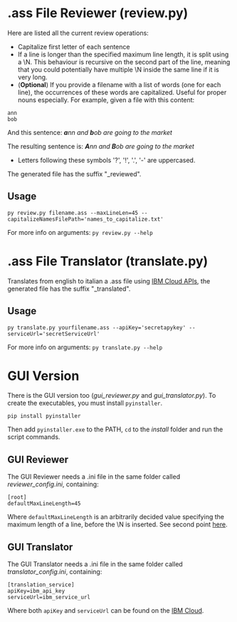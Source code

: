 # .ass File Reviewer (review.py)
Here are listed all the current review operations:
* Capitalize first letter of each sentence
* If a line is longer than the specified maximum line length, it is split using a \N. This behaviour is recursive on the second part of the line, meaning that you could potentially have multiple \N inside the same line if it is very long.
* (**Optional**) If you provide a filename with a list of words (one for each line), the occurrences of these words are capitalized. Useful for proper nouns especially. For example, given a file with this content:

```
ann
bob
```

And this sentence: _**a**nn and **b**ob are going to the market_

The resulting sentence is: _**A**nn and **B**ob are going to the market_
* Letters following these symbols '?', '!', '.', '-' are uppercased.

The generated file has the suffix "_reviewed".

## Usage
`py review.py filename.ass --maxLineLen=45 --capitalizeNamesFilePath='names_to_capitalize.txt'`

For more info on arguments: `py review.py --help`


# .ass File Translator (translate.py)
Translates from english to italian a .ass file using [IBM Cloud APIs](https://cloud.ibm.com/services/language-translator/), the generated file has the suffix "_translated".

## Usage
`py translate.py yourfilename.ass --apiKey='secretapykey' --serviceUrl='secretServiceUrl'`

For more info on arguments: `py translate.py --help`

# GUI Version
There is the GUI version too (_gui_reviewer.py_ and _gui_translator.py_). To create the executables, you must install `pyinstaller`.

`pip install pyinstaller`

Then add `pyinstaller.exe` to the PATH, `cd` to the _install_ folder and run the script commands.

## GUI Reviewer
The GUI Reviewer needs a .ini file in the same folder called _reviewer_config.ini_, containing:

```
[root] 
defaultMaxLineLength=45
```

Where `defaultMaxLineLength` is an arbitrarily decided value specifying the maximum length of a line, before the \N is inserted. See second point [here](#ass-file-reviewer-reviewpy).

## GUI Translator
The GUI Translator needs a .ini file in the same folder called _translator_config.ini_, containing:

```
[translation_service] 
apiKey=ibm_api_key
serviceUrl=ibm_service_url
```

Where both `apiKey` and `serviceUrl` can be found on the [IBM Cloud](https://cloud.ibm.com/services/language-translator/).
